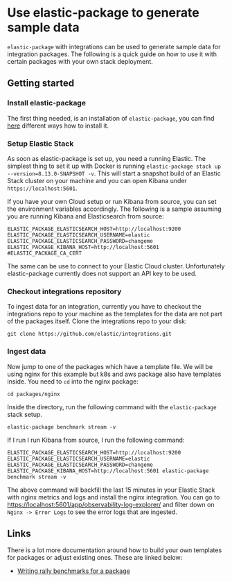# Use elastic-package to generate sample data

`elastic-package` with integrations can be used to generate sample data for integration packages. The following is a quick guide on how to use it with certain packages with your own stack deployment.

## Getting started

### Install elastic-package

The first thing needed, is an installation of `elastic-package`, you can find [here](https://github.com/elastic/elastic-package/tree/main?tab=readme-ov-file#getting-started) different ways how to install it.

### Setup Elastic Stack

As soon as elastic-package is set up, you need a running Elastic. The simplest thing to set it up with Docker is running `elastic-package stack up --version=8.13.0-SNAPSHOT -v`. This will start a snapshot build of an Elastic Stack cluster on your machine and you can open Kibana under `https://localhost:5601`.

If you have your own Cloud setup or run Kibana from source, you can set the environment variables accordingly. The following is a sample assuming you are running Kibana and Elasticsearch from source: 

```
ELASTIC_PACKAGE_ELASTICSEARCH_HOST=http://localhost:9200
ELASTIC_PACKAGE_ELASTICSEARCH_USERNAME=elastic
ELASTIC_PACKAGE_ELASTICSEARCH_PASSWORD=changeme
ELASTIC_PACKAGE_KIBANA_HOST=http://localhost:5601
#ELASTIC_PACKAGE_CA_CERT
```

The same can be use to connect to your Elastic Cloud cluster. Unfortunately elastic-package currently does not support an API key to be used. 

### Checkout integrations repository

To ingest data for an integration, currently you have to checkout the integrations repo to your machine as the templates for the data are not part of the packages itself. Clone the integrations repo to your disk:

```
git clone https://github.com/elastic/integrations.git
```

### Ingest data

Now jump to one of the packages which have a template file. We will be using nginx for this example but k8s and aws package also have templates inside. You need to `cd` into the nginx package:

```
cd packages/nginx
```

Inside the directory, run the following command with the `elastic-package` stack setup.

```
elastic-package benchmark stream -v
```

If I run I run Kibana from source, I run the following command:

```
ELASTIC_PACKAGE_ELASTICSEARCH_HOST=http://localhost:9200 ELASTIC_PACKAGE_ELASTICSEARCH_USERNAME=elastic ELASTIC_PACKAGE_ELASTICSEARCH_PASSWORD=changeme ELASTIC_PACKAGE_KIBANA_HOST=http://localhost:5601 elastic-package benchmark stream -v
```


The above command will backfill the last 15 minutes in your Elastic Stack with nginx metrics and logs and install the nginx integration. You can go to [https://localhost:5601/app/observability-log-explorer/](https://localhost:5601/app/observability-log-explorer/) and filter down on `Nginx -> Error Logs` to see the error logs that are ingested.



## Links

There is a lot more documentation around how to build your own templates for packages or adjust existing ones. These are linked below:

* [Writing rally benchmarks for a package](https://github.com/elastic/elastic-package/blob/main/docs/howto/rally_benchmarking.md)